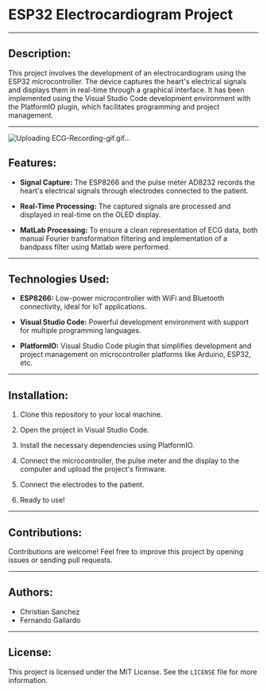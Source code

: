 # ESP32 Electrocardiogram Project

---

## Description:

This project involves the development of an electrocardiogram using the ESP32 microcontroller. The device captures the heart's electrical signals and displays them in real-time through a graphical interface. It has been implemented using the Visual Studio Code development environment with the PlatformIO plugin, which facilitates programming and project management.

---
![Uploading ECG-Recording-gif.gif…]()

## Features:

- **Signal Capture:** The ESP8266 and the pulse meter AD8232 records the heart's electrical signals through electrodes connected to the patient.

- **Real-Time Processing:** The captured signals are processed and displayed in real-time on the OLED display.

- **MatLab Processing:** To ensure a clean representation of ECG data, both manual Fourier transformation filtering and implementation of a bandpass filter using Matlab were performed.

---

## Technologies Used:

- **ESP8266:** Low-power microcontroller with WiFi and Bluetooth connectivity, ideal for IoT applications.

- **Visual Studio Code:** Powerful development environment with support for multiple programming languages.

- **PlatformIO:** Visual Studio Code plugin that simplifies development and project management on microcontroller platforms like Arduino, ESP32, etc.

---

## Installation:

1. Clone this repository to your local machine.

2. Open the project in Visual Studio Code.

3. Install the necessary dependencies using PlatformIO.

4. Connect the microcontroller, the pulse meter and the display to the computer and upload the project's firmware.

5. Connect the electrodes to the patient.

6. Ready to use!

---

## Contributions:

Contributions are welcome! Feel free to improve this project by opening issues or sending pull requests.

---

## Authors:

- Christian Sanchez
- Fernando Gallardo

---

## License:

This project is licensed under the MIT License. See the `LICENSE` file for more information.
